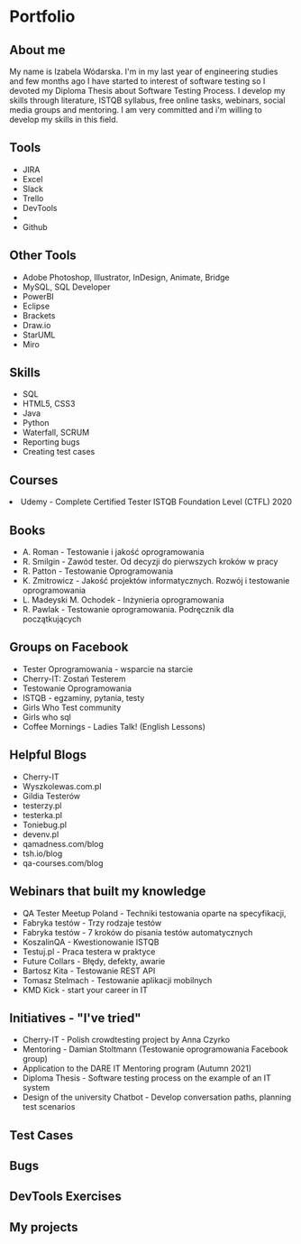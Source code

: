 # Portfolio

<h2>About me</h2>
My name is Izabela Wódarska. I'm in my last year of engineering studies and few months ago I have started to interest of software testing so I devoted my Diploma Thesis about Software Testing Process. I develop my skills through literature, ISTQB syllabus, free online tasks, webinars, social media groups and mentoring. I am very committed and i'm willing to develop my skills in this field.

<h2>Tools</h2>
<ul>
  <li>JIRA</li>
  <li>Excel</li>
  <li>Slack</li>
  <li>Trello</li>
  <li>DevTools</li>
  <li><Postman</li>
  <li>Github</li>
</ul>

<h2>Other Tools</h2>
<ul>   
  <li>Adobe Photoshop, Illustrator, InDesign, Animate, Bridge</li>
  <li>MySQL, SQL Developer</li>
  <li>PowerBI</li>
  <li>Eclipse</li>
  <li>Brackets</li>
  <li>Draw.io</li>
  <li>StarUML</li>
  <li>Miro</li>
</ul>

<h2>Skills</h2>
<ul>
  <li>SQL</li>
  <li>HTML5, CSS3</li>
  <li>Java</li> 
  <li>Python</li>
  <li>Waterfall, SCRUM</li>
  <li>Reporting bugs</li>
  <li>Creating test cases</li>
</ul>

<h2>Courses</h2>
<li>Udemy - Complete Certified Tester ISTQB Foundation Level (CTFL) 2020</li>

<h2>Books</h2>
<ul>
  <li>A. Roman - Testowanie i jakość oprogramowania</li>
  <li>R. Smilgin - Zawód tester. Od decyzji do pierwszych kroków w pracy</li>
  <li>R. Patton - Testowanie Oprogramowania</li>
  <li>K. Zmitrowicz - Jakość projektów informatycznych. Rozwój i testowanie oprogramowania</li>
  <li>L. Madeyski M. Ochodek - Inżynieria oprogramowania</li>
  <li>R. Pawlak - Testowanie oprogramowania. Podręcznik dla początkujących</li>
</ul>

<h2>Groups on Facebook</h2>
<ul>
  <li>Tester Oprogramowania - wsparcie na starcie</li>
  <li>Cherry-IT: Zostań Testerem</li>
  <li>Testowanie Oprogramowania</li>
  <li>ISTQB - egzaminy, pytania, testy</li>
  <li>Girls Who Test community</li>
  <li>Girls who sql</li>
  <li>Coffee Mornings - Ladies Talk! (English Lessons)</li>
</ul>

<h2>Helpful Blogs</h2>
<ul>
  <li>Cherry-IT</li>
  <li>Wyszkolewas.com.pl</li>
  <li>Gildia Testerów</li>
  <li>testerzy.pl</li>
  <li>testerka.pl</li>
  <li>Toniebug.pl</li>
  <li>devenv.pl</li>
  <li>qamadness.com/blog</li>
  <li>tsh.io/blog</li>
  <li>qa-courses.com/blog</li>
  </ul>
  
<h2>Webinars that built my knowledge</h2>
<ul>
  <li>QA Tester Meetup Poland - Techniki testowania oparte na specyfikacji, </li>
  <li>Fabryka testów - Trzy rodzaje testów</li>
  <li>Fabryka testów - 7 kroków do pisania testów automatycznych</li>
  <li>KoszalinQA - Kwestionowanie ISTQB</li>
  <li>Testuj.pl - Praca testera w praktyce </li>
  <li>Future Collars - Błędy, defekty, awarie</li>
  <li>Bartosz Kita - Testowanie REST API</li>
  <li>Tomasz Stelmach - Testowanie aplikacji mobilnych</li>
  <li>KMD Kick - start your career in IT</li>
</ul>

<h2>Initiatives - "I've tried"</h2>
<ul>
  <li>Cherry-IT - Polish crowdtesting project by Anna Czyrko</li>
  <li>Mentoring - Damian Stoltmann (Testowanie oprogramowania Facebook group)</li>
  <li>Application to the DARE IT Mentoring program (Autumn 2021)</li>
  <li>Diploma Thesis - Software testing process on the example of an IT system</li>
  <li>Design of the university Chatbot - Develop conversation paths, planning test scenarios</li>
</ul>

<h2>Test Cases</h2>

<h2>Bugs</h2>

<h2>DevTools Exercises</h2>

<h2>My projects</h2>
<ul>
  
</ul>
